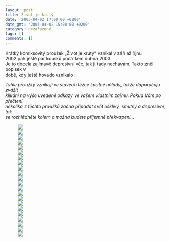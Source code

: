 ```yaml
---
layout: post
title: Život je krutý
date: '2003-04-02 17:00:00 +0200'
date_gmt: '2003-04-02 15:00:00 +0200'
category: nezařazené
tags: []
comments: []
---
```

<p>Krátký komiksovitý proužek &bdquo;Život je krutý&ldquo; vznikal v září až říjnu<br />
2002 pak ještě pár kousků počátkem dubna 2003.<br />
Je to docela zajímavě depresivní věc, tak ji tady nechávám. Takto zněl popisek v<br />
době, kdy ještě hovado vznikalo:</p>
<p><em>Tyhle proužky vznikají ve stavech těžce špatné nálady, takže doporučuju zvážit<br />
klikání na výše uvedené odkazy ve vašem vlastním zájmu. Pokud Vám po přečtení<br />
několika z těchto proužků začne připadat svět ošklivý, smutný a depresivní, tak<br />
se rozhlédněte kolem a možná budete příjemně překvapeni...</em></p>
<figure><img src="%base_url%/assets/old-images/hovado01.jpg"><br><img src="%base_url%/assets/old-images/hovado02.jpg"><br><img src="%base_url%/assets/old-images/hovado03.jpg"><br><img src="%base_url%/assets/old-images/hovado04.jpg"><br><img src="%base_url%/assets/old-images/hovado05.jpg"><br><img src="%base_url%/assets/old-images/hovado06.jpg"><br><img src="%base_url%/assets/old-images/hovado07.jpg"><br><img src="%base_url%/assets/old-images/hovado08.jpg"><br><img src="%base_url%/assets/old-images/hovado09.jpg"><br><img src="%base_url%/assets/old-images/hovado10.jpg"><br><img src="%base_url%/assets/old-images/hovado11.jpg"><br><img src="%base_url%/assets/old-images/hovado12.jpg"><br><img src="%base_url%/assets/old-images/hovado13.jpg"><br><img src="%base_url%/assets/old-images/hovado14.jpg"><br><img src="%base_url%/assets/old-images/hovado15.jpg"><br><img src="%base_url%/assets/old-images/hovado16.jpg"><br><img src="%base_url%/assets/old-images/hovado17.jpg"><br><img src="%base_url%/assets/old-images/hovado18.jpg"><br><img src="%base_url%/assets/old-images/hovado19.jpg"><br><img src="%base_url%/assets/old-images/hovado20.jpg"><br><img src="%base_url%/assets/old-images/hovado21.jpg"><br><img src="%base_url%/assets/old-images/hovado22.jpg"></figure>
